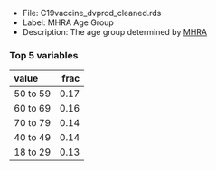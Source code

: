 

* File: C19vaccine_dvprod_cleaned.rds
* Label: MHRA Age Group
* Description: The age group determined by [MHRA](https://www.gov.uk/guidance/contact-mhra)

### Top 5 variables
| value    |   frac |
|:---------|-------:|
| 50 to 59 |   0.17 |
| 60 to 69 |   0.16 |
| 70 to 79 |   0.14 |
| 40 to 49 |   0.14 |
| 18 to 29 |   0.13 |
        